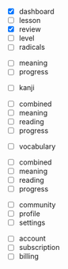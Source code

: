 - [x] dashboard
- [ ] lesson
- [x] review
- [ ] level
- [ ] radicals
 + [ ] meaning
 + [ ] progress
- [ ] kanji
 + [ ] combined
 + [ ] meaning
 + [ ] reading
 + [ ] progress
- [ ] vocabulary
 + [ ] combined
 + [ ] meaning
 + [ ] reading
 + [ ] progress
- [ ] community
- [ ] profile
- [ ] settings
 + [ ] account
 + [ ] subscription
 + [ ] billing
